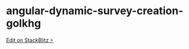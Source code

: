 # angular-dynamic-survey-creation-golkhg

[Edit on StackBlitz ⚡️](https://stackblitz.com/edit/angular-dynamic-survey-creation-golkhg)